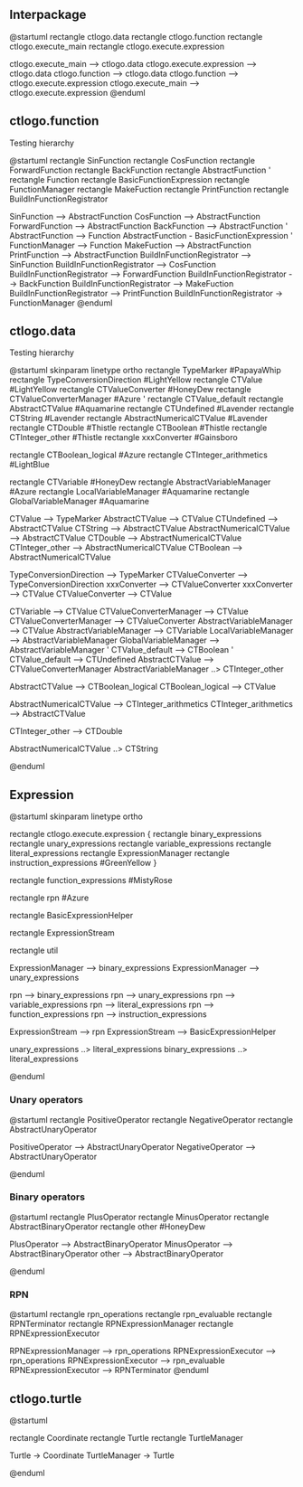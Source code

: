 ## Interpackage 

@startuml
rectangle ctlogo.data
rectangle ctlogo.function
rectangle ctlogo.execute_main
rectangle ctlogo.execute.expression

ctlogo.execute_main --> ctlogo.data
ctlogo.execute.expression --> ctlogo.data
ctlogo.function --> ctlogo.data
ctlogo.function --> ctlogo.execute.expression
ctlogo.execute_main --> ctlogo.execute.expression
@enduml


## ctlogo.function

Testing hierarchy 

@startuml
rectangle SinFunction
rectangle CosFunction
rectangle ForwardFunction
rectangle BackFunction
rectangle AbstractFunction
' rectangle Function
rectangle BasicFunctionExpression
rectangle FunctionManager
rectangle MakeFuction
rectangle PrintFunction
rectangle BuildInFunctionRegistrator

SinFunction --> AbstractFunction
CosFunction --> AbstractFunction
ForwardFunction --> AbstractFunction
BackFunction --> AbstractFunction
' AbstractFunction --> Function
AbstractFunction - BasicFunctionExpression
' FunctionManager --> Function
MakeFuction --> AbstractFunction
PrintFunction --> AbstractFunction
BuildInFunctionRegistrator --> SinFunction 
BuildInFunctionRegistrator --> CosFunction
BuildInFunctionRegistrator --> ForwardFunction
BuildInFunctionRegistrator --> BackFunction
BuildInFunctionRegistrator --> MakeFuction
BuildInFunctionRegistrator --> PrintFunction
BuildInFunctionRegistrator -> FunctionManager
@enduml


## ctlogo.data

Testing hierarchy 

@startuml
skinparam linetype ortho
rectangle TypeMarker #PapayaWhip 
rectangle TypeConversionDirection #LightYellow 
rectangle CTValue #LightYellow 
rectangle CTValueConverter #HoneyDew 
rectangle CTValueConverterManager #Azure 
' rectangle CTValue_default 
rectangle AbstractCTValue #Aquamarine 
rectangle CTUndefined #Lavender 
rectangle CTString #Lavender 
rectangle AbstractNumericalCTValue #Lavender 
rectangle CTDouble #Thistle 
rectangle CTBoolean #Thistle 
rectangle CTInteger_other #Thistle 
rectangle xxxConverter #Gainsboro 

rectangle CTBoolean_logical #Azure
rectangle CTInteger_arithmetics #LightBlue 

rectangle CTVariable #HoneyDew 
rectangle AbstractVariableManager  #Azure 
rectangle LocalVariableManager #Aquamarine 
rectangle GlobalVariableManager #Aquamarine 

CTValue --> TypeMarker
AbstractCTValue --> CTValue
CTUndefined --> AbstractCTValue
CTString --> AbstractCTValue
AbstractNumericalCTValue --> AbstractCTValue
CTDouble --> AbstractNumericalCTValue
CTInteger_other --> AbstractNumericalCTValue
CTBoolean --> AbstractNumericalCTValue

TypeConversionDirection --> TypeMarker
CTValueConverter --> TypeConversionDirection
xxxConverter --> CTValueConverter
xxxConverter --> CTValue
CTValueConverter --> CTValue

CTVariable --> CTValue
CTValueConverterManager --> CTValue
CTValueConverterManager --> CTValueConverter
AbstractVariableManager --> CTValue
AbstractVariableManager --> CTVariable
LocalVariableManager --> AbstractVariableManager
GlobalVariableManager --> AbstractVariableManager
' CTValue_default --> CTBoolean
' CTValue_default --> CTUndefined
AbstractCTValue --> CTValueConverterManager
AbstractVariableManager ..> CTInteger_other 

AbstractCTValue --> CTBoolean_logical
CTBoolean_logical --> CTValue

AbstractNumericalCTValue --> CTInteger_arithmetics
CTInteger_arithmetics --> AbstractCTValue

CTInteger_other --> CTDouble

AbstractNumericalCTValue ..> CTString

@enduml


## Expression

@startuml
skinparam linetype ortho

rectangle ctlogo.execute.expression {
	rectangle binary_expressions
	rectangle unary_expressions
	rectangle variable_expressions
	rectangle literal_expressions
	rectangle ExpressionManager
	rectangle instruction_expressions #GreenYellow 
}

rectangle function_expressions #MistyRose 

rectangle rpn #Azure

rectangle BasicExpressionHelper

rectangle ExpressionStream

rectangle util

ExpressionManager --> binary_expressions
ExpressionManager --> unary_expressions

rpn --> binary_expressions
rpn --> unary_expressions
rpn --> variable_expressions
rpn --> literal_expressions
rpn --> function_expressions
rpn --> instruction_expressions

ExpressionStream --> rpn
ExpressionStream --> BasicExpressionHelper

unary_expressions ..> literal_expressions
binary_expressions ..> literal_expressions


@enduml

### Unary operators

@startuml
rectangle PositiveOperator
rectangle NegativeOperator
rectangle AbstractUnaryOperator

PositiveOperator --> AbstractUnaryOperator
NegativeOperator --> AbstractUnaryOperator

@enduml

### Binary operators

@startuml
rectangle PlusOperator
rectangle MinusOperator
rectangle AbstractBinaryOperator
rectangle other #HoneyDew 

PlusOperator --> AbstractBinaryOperator
MinusOperator --> AbstractBinaryOperator
other --> AbstractBinaryOperator

@enduml


### RPN

@startuml
rectangle rpn_operations
rectangle rpn_evaluable
rectangle RPNTerminator
rectangle RPNExpressionManager
rectangle RPNExpressionExecutor

RPNExpressionManager --> rpn_operations
RPNExpressionExecutor --> rpn_operations
RPNExpressionExecutor --> rpn_evaluable
RPNExpressionExecutor --> RPNTerminator
@enduml

## ctlogo.turtle

@startuml

rectangle Coordinate
rectangle Turtle
rectangle TurtleManager

Turtle -> Coordinate 
TurtleManager -> Turtle

@enduml

